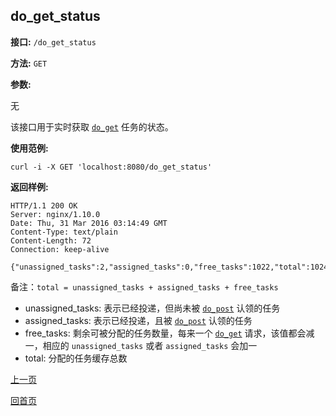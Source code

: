 ## do_get_status ##

**接口:** `/do_get_status`

**方法:** `GET`

**参数:** 

无
  
该接口用于实时获取 [`do_get`](do_get.md) 任务的状态。

**使用范例:**

    curl -i -X GET 'localhost:8080/do_get_status'

**返回样例:**

    HTTP/1.1 200 OK
    Server: nginx/1.10.0
    Date: Thu, 31 Mar 2016 03:14:49 GMT
    Content-Type: text/plain
    Content-Length: 72
    Connection: keep-alive
    
    {"unassigned_tasks":2,"assigned_tasks":0,"free_tasks":1022,"total":1024}

备注：`total = unassigned_tasks + assigned_tasks + free_tasks`

* unassigned_tasks: 表示已经投递，但尚未被 [`do_post`](do_post.md) 认领的任务
* assigned_tasks: 表示已经投递，且被 [`do_post`](do_post.md) 认领的任务
* free_tasks: 剩余可被分配的任务数量，每来一个 [`do_get`](do_get.md) 请求，该值都会减一，相应的 `unassigned_tasks` 或者 `assigned_tasks` 会加一
* total: 分配的任务缓存总数

[上一页](../ha.md)

[回首页](../../index.md)